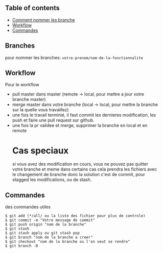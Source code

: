 ## Table of contents
* [Comment nommer les branche](#Branches)
* [Workflow](#Workflow)
* [Commandes](#Commandes)

## Branches
 pour nommer les branches: `votre-prenom/nom-de-la-fonctionnalite`


## Workflow
Pour le workflow
  - pull master dans master (remote -> local, pour mettre a jour votre branche master)
  - merge master dans votre branche (local -> local, pour mettre la branche sur la quelle vous travaillez)
  - une fois le travail terminié, il faut commit les dernieres modification, les push et faire une pull request sur github.
  - une fois la pr validee et merge, supprimer la branche en local et en remote
    # Cas speciaux
    si vous avez des modification en cours, vous ne pouvez pas quitter votre branche et meme dans certains cas cela prendra les fichiers avec le changement de branche donc la solution c'est de commit, pour stagged les modifications, ou de stash.

	
## Commandes
des commandes utiles

```
$ git add (*/all/ ou la liste des fichier pour plus de controle)
$ git commit -m "Votre message de commit"
$ git push origin "nom de la branche"
$ git stash
$ git stash apply ou git stash pop
$ git branch "nom de la branche a creer"
$ git checkout "nom de la branche ou l'on veut se rendre"
$ git branch -D

```
